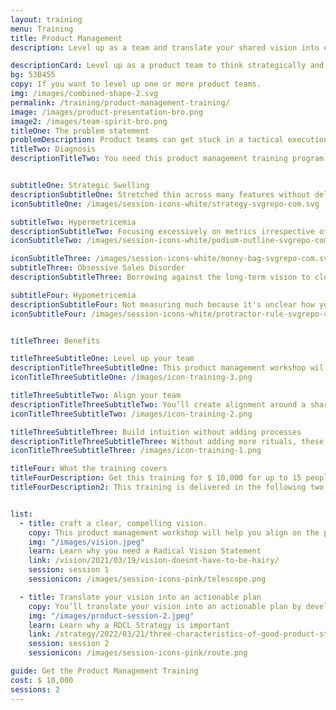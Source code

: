 ```yaml
---
layout: training
menu: Training
title: Product Management
description: Level up as a team and translate your shared vision into everyday activities. This training helps product teams avoid getting stuck in tactical execution and helps teams think strategically to create tangible outcomes. 

descriptionCard: Level up as a product team to think strategically and overcome being perpetually reactive and stuck in tactical execution.
bg: 53B455
copy: If you want to level up one or more product teams.
img: /images/combined-shape-2.svg
permalink: /training/product-management-training/
image: /images/product-presentation-bro.png
image2: /images/team-spirit-bro.png
titleOne: The problem statement
problemDescription: Product teams can get stuck in a tactical execution mode. You may have gotten good at being Agile, but sprint after sprint you keep optimizing but find that you're just making small iterative changes instead of delivering transformative value.  
titleTwo: Diagnosis
descriptionTitleTwo: You need this product management training program if your team is suffering from or at high risk of catching these product diseases


subtitleOne: Strategic Swelling
descriptionSubtitleOne: Stretched thin across many features without delivering anything at a breakthrough level.
iconSubtitleOne: /images/session-icons-white/strategy-svgrepo-com.svg

subtitleTwo: Hypermetricemia
descriptionSubtitleTwo: Focusing excessively on metrics irrespective of whether those are the right ones to measure.
iconSubtitleTwo: /images/session-icons-white/podium-outline-svgrepo-com.svg

iconSubtitleThree: /images/session-icons-white/money-bag-svgrepo-com.svg
subtitleThree: Obsessive Sales Disorder
descriptionSubtitleThree: Borrowing against the long-term vision to close short-term deals.

subtitleFour: Hypometricemia
descriptionSubtitleFour: Not measuring much because it's unclear how you should measure success.
iconSubtitleFour: /images/session-icons-white/protractor-rule-svgrepo-com.svg


titleThree: Benefits

titleThreeSubtitleOne: Level up your team
descriptionTitleThreeSubtitleOne: This product management workshop wil help you and your team level up as a team, rethink your product if you need to.
iconTitleThreeSubtitleOne: /images/icon-training-3.png

titleThreeSubtitleTwo: Align your team
descriptionTitleThreeSubtitleTwo: You’ll create alignment around a shared vision and gain practical tools to spread your influence and rationale for decision-making across the organization.
iconTitleThreeSubtitleTwo: /images/icon-training-2.png

titleThreeSubtitleThree: Build intuition without adding processes
descriptionTitleThreeSubtitleThree: Without adding more rituals, these product workshops will help your team communicate with stakeholders effectively and develop an intuition for making the right product decisions.
iconTitleThreeSubtitleThree: /images/icon-training-1.png

titleFour: What the training covers
titleFourDescription: Get this training for $ 10,000 for up to 15 people for training
titleFourDescription2: This training is delivered in the following two sessions


list: 
  - title: craft a clear, compelling vision. 
    copy: This product management workshop will help you align on the problem you want to solve, why the status quo is unacceptable, and the world you want to bring about. You’ll learn to use your vision to influence others across your organization and learn a powerful tool for prioritization.
    img: "/images/vision.jpeg"
    learn: Learn why you need a Radical Vision Statement
    link: /vision/2021/03/19/vision-doesnt-have-to-be-hairy/
    session: session 1
    sessionicon: /images/session-icons-pink/telescope.png

  - title: Translate your vision into an actionable plan
    copy: You’ll translate your vision into an actionable plan by developing a RDCL Strategy that is centered on your user and their pain. You’ll then translate your strategy into a set of metrics to measure progress, and learn to harness Lean and Agile techniques for execution with Radical Product Thinking. 
    img: "/images/product-session-2.jpeg"
    learn: Learn why a RDCL Strategy is important
    link: /strategy/2022/03/21/three-characteristics-of-good-product-strategy/ 
    session: session 2
    sessionicon: /images/session-icons-pink/route.png

guide: Get the Product Management Training
cost: $ 10,000
sessions: 2
---
```


